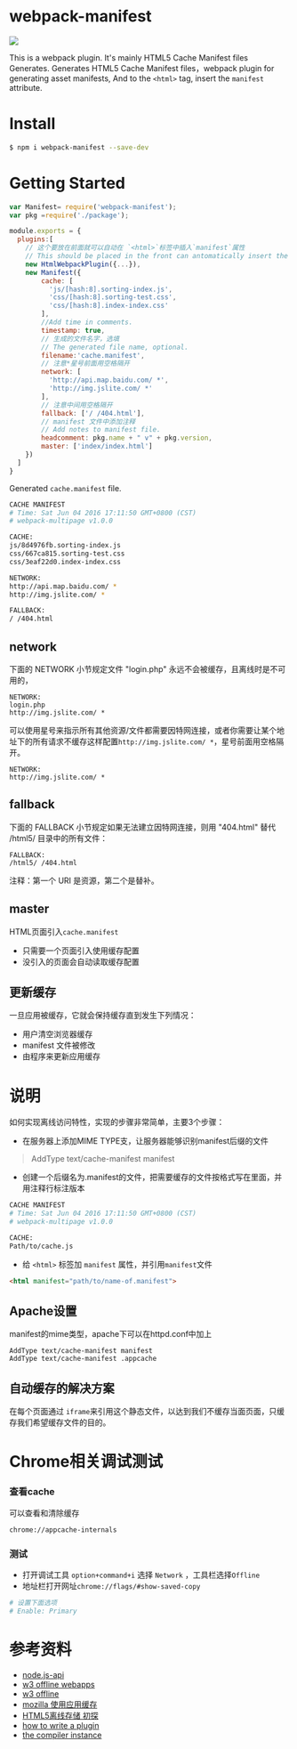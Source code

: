 # webpack-manifest

[![](https://jaywcjlove.github.io/sb/ico/npm.svg)](https://www.npmjs.com/package/webpack-manifest) 

This is a webpack plugin. It's mainly HTML5 Cache Manifest files Generates. Generates HTML5 Cache Manifest files，webpack plugin for generating asset manifests, And to the `<html>` tag, insert the `manifest` attribute.

# Install

```bash
$ npm i webpack-manifest --save-dev
```

# Getting Started

```js
var Manifest= require('webpack-manifest');
var pkg =require('./package');

module.exports = {
  plugins:[
    // 这个要放在前面就可以自动在 `<html>`标签中插入`manifest`属性
    // This should be placed in the front can antomatically insert the `manifest` attribute in hte `<html>` tag
    new HtmlWebpackPlugin({...}),
    new Manifest({
        cache: [
          'js/[hash:8].sorting-index.js', 
          'css/[hash:8].sorting-test.css',
          'css/[hash:8].index-index.css'
        ],
        //Add time in comments.
        timestamp: true,
        // 生成的文件名字，选填
        // The generated file name, optional.
        filename:'cache.manifest', 
        // 注意*星号前面用空格隔开
        network: [
          'http://api.map.baidu.com/ *',
          'http://img.jslite.com/ *'
        ],
        // 注意中间用空格隔开
        fallback: ['/ /404.html'],
        // manifest 文件中添加注释
        // Add notes to manifest file.
        headcomment: pkg.name + " v" + pkg.version, 
        master: ['index/index.html']
    })
  ]
}
```

Generated `cache.manifest` file.

```bash
CACHE MANIFEST
# Time: Sat Jun 04 2016 17:11:50 GMT+0800 (CST)
# webpack-multipage v1.0.0

CACHE:
js/8d4976fb.sorting-index.js
css/667ca815.sorting-test.css
css/3eaf22d0.index-index.css

NETWORK:
http://api.map.baidu.com/ * 
http://img.jslite.com/ * 

FALLBACK:
/ /404.html
```

## network

下面的 NETWORK 小节规定文件 "login.php" 永远不会被缓存，且离线时是不可用的，

```
NETWORK:
login.php
http://img.jslite.com/ * 
```

可以使用星号来指示所有其他资源/文件都需要因特网连接，或者你需要让某个地址下的所有请求不缓存这样配置`http://img.jslite.com/ *`，星号前面用空格隔开。

```
NETWORK:
http://img.jslite.com/ *
```

## fallback

下面的 FALLBACK 小节规定如果无法建立因特网连接，则用 "404.html" 替代 /html5/ 目录中的所有文件：

```
FALLBACK:
/html5/ /404.html
```

注释：第一个 URI 是资源，第二个是替补。

## master

HTML页面引入`cache.manifest`

- 只需要一个页面引入使用缓存配置
- 没引入的页面会自动读取缓存配置


## 更新缓存

一旦应用被缓存，它就会保持缓存直到发生下列情况：

 - 用户清空浏览器缓存
 - manifest 文件被修改
 - 由程序来更新应用缓存


# 说明

如何实现离线访问特性，实现的步骤非常简单，主要3个步骤：  

- 在服务器上添加MIME TYPE支，让服务器能够识别manifest后缀的文件

> AddType text/cache-manifest manifest

- 创建一个后缀名为.manifest的文件，把需要缓存的文件按格式写在里面，并用注释行标注版本

```bash
CACHE MANIFEST
# Time: Sat Jun 04 2016 17:11:50 GMT+0800 (CST)
# webpack-multipage v1.0.0 

CACHE:
Path/to/cache.js
```

- 给 `<html>` 标签加 `manifest` 属性，并引用`manifest`文件

```html
<html manifest="path/to/name-of.manifest">
```

## Apache设置

manifest的mime类型，apache下可以在httpd.conf中加上

```
AddType text/cache-manifest manifest
AddType text/cache-manifest .appcache
```

## 自动缓存的解决方案

在每个页面通过 `iframe`来引用这个静态文件，以达到我们不缓存当面页面，只缓存我们希望缓存文件的目的。

# Chrome相关调试测试


### 查看cache

可以查看和清除缓存

```
chrome://appcache-internals
```


### 测试

- 打开调试工具 `option+command+i` 选择 `Network` ，工具栏选择`Offline`  
- 地址栏打开网址`chrome://flags/#show-saved-copy`

```bash
# 设置下面选项
# Enable: Primary
```

# 参考资料

- [node.js-api](https://github.com/webpack/docs/wiki/node.js-api)
- [w3 offline webapps](https://www.w3.org/TR/offline-webapps/#offline)
- [w3 offline](https://dev.w3.org/html5/pf-summary/offline.html)
- [mozilla 使用应用缓存](https://developer.mozilla.org/zh-CN/docs/Web/HTML/Using_the_application_cache)
- [HTML5离线存储 初探](http://www.cnblogs.com/chyingp/archive/2012/12/01/explore_html5_cache.html)
- [how to write a plugin](https://webpack.github.io/docs/how-to-write-a-plugin.html)
- [the compiler instance](https://webpack.github.io/docs/plugins.html#the-compiler-instance)